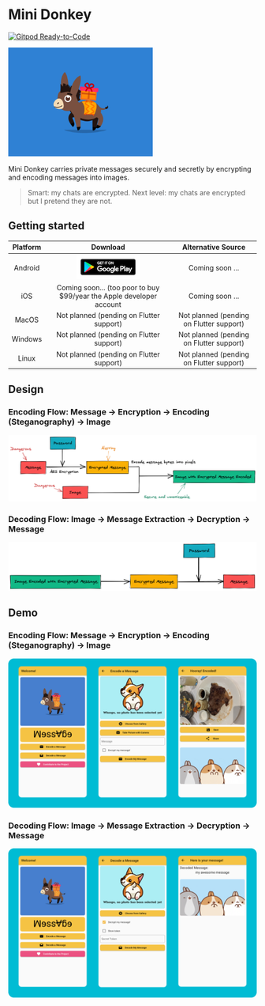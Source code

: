 # Mini Donkey

[![Gitpod Ready-to-Code](https://img.shields.io/badge/Gitpod-Ready--to--Code-blue?logo=gitpod)](https://gitpod.io/#https://github.com/tianhaoz95/photochat)

<img height="220px" src="assets/post/mini_donkey.gif" />

Mini Donkey carries private messages securely and secretly by encrypting and encoding messages into images.

> Smart: my chats are encrypted. Next level: my chats are encrypted but I pretend they are not.

## Getting started

| Platform | Download | Alternative Source |
|:--------:|:--------:|:------------------:|
| Android | ![get it on play store](assets/post/google_play_store_logo.png) | Coming soon ... |
| iOS | Coming soon... (too poor to buy $99/year the Apple developer account | Coming soon ... |
| MacOS | Not planned (pending on Flutter support) | Not planned (pending on Flutter support) |
| Windows | Not planned (pending on Flutter support) | Not planned (pending on Flutter support) |
| Linux | Not planned (pending on Flutter support) | Not planned (pending on Flutter support) |

## Design

### Encoding Flow: Message -> Encryption -> Encoding (Steganography) -> Image

![encoding flow](./assets/post/encoding_flow.png)

### Decoding Flow: Image -> Message Extraction -> Decryption -> Message

![decoding flow](./assets/post/decoding_flow.png)

## Demo

### Encoding Flow: Message -> Encryption -> Encoding (Steganography) -> Image

![encoding app demo](./assets/post/encoding_flow_app_demo.png)

### Decoding Flow: Image -> Message Extraction -> Decryption -> Message

![decoding app demo](./assets/post/decoding_flow_app_demo.png)
